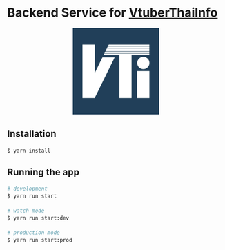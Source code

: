# Backend Service for [VtuberThaiInfo](https://vtuberthaiinfo.com/)

<p align="center">
  <img src="logo.jpg" width="200px"/>
</p>


## Installation

```bash
$ yarn install
```

## Running the app

```bash
# development
$ yarn run start

# watch mode
$ yarn run start:dev

# production mode
$ yarn run start:prod
```

